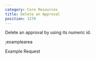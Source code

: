 ```yaml
---
category: Core Resources
title: Delete an Approval
position: 1270
---
```


Delete an approval by using its numeric id.

;examplearea

Example Request

<RequestExample url="https://mapi.storyblok.com/v1/spaces/606/approvals/5405" httpMethod="DELETE"></RequestExample>